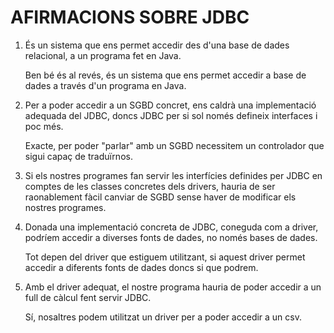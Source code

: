 # AFIRMACIONS SOBRE JDBC

1. És un sistema que ens permet accedir des d'una base de 
dades relacional, a un programa fet en Java.

    Ben bé és al revés, és un sistema que ens permet accedir a base de
    dades a través d'un programa en Java.

2. Per a poder accedir a un SGBD concret, ens caldrà una 
implementació adequada del JDBC, doncs JDBC per si sol només 
defineix interfaces i poc més.

    Exacte, per poder "parlar" amb un SGBD necessitem un controlador
    que sigui capaç de traduïrnos.

3. Si els nostres programes fan servir les interfícies definides 
per JDBC en comptes de les classes concretes dels drivers, hauria de 
ser raonablement fàcil canviar de SGBD sense haver de 
modificar els nostres programes.

    

4. Donada una implementació concreta de JDBC, coneguda com a driver, 
podríem accedir a diverses fonts de dades, no només bases de dades.

    Tot depen del driver que estiguem utilitzant, si aquest driver
    permet accedir a diferents fonts de dades doncs si que podrem.

5. Amb el driver adequat, el nostre programa hauria de poder accedir 
a un full de càlcul fent servir JDBC.

    Sí, nosaltres podem utilitzat un driver per a poder accedir a un csv.